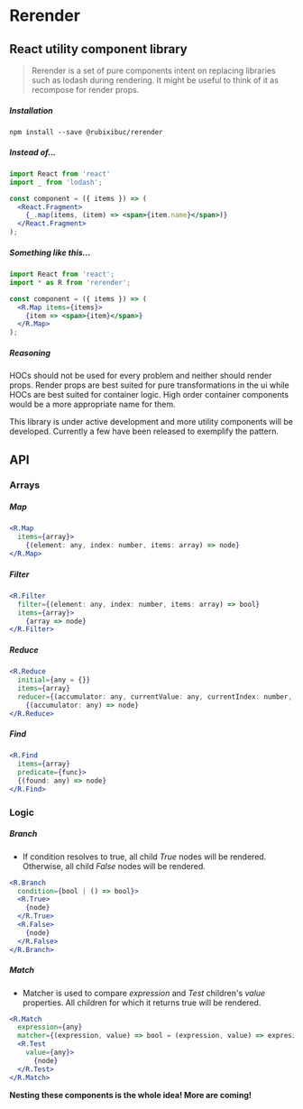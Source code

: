 # Rerender
 
## React utility component library

> Rerender is a set of pure components intent on replacing libraries such as lodash during rendering. It might be useful to think of it as recompose for render props.

##### Installation

```text
npm install --save @rubixibuc/rerender
```

##### Instead of...

```jsx harmony
import React from 'react'
import _ from 'lodash';

const component = ({ items }) => (
  <React.Fragment>
    {_.map(items, (item) => <span>{item.name}</span>)}
  </React.Fragment>
);
```
##### Something like this...

```jsx harmony
import React from 'react';
import * as R from 'rerender';

const component = ({ items }) => (
  <R.Map items={items}>
    {item => <span>{item}</span>}
  </R.Map>
);
```

##### Reasoning

HOCs should not be used for every problem and neither should render props. Render props are best suited for pure transformations in the ui while HOCs are best suited for container logic. High order container components would be a more appropriate name for them.

This library is under active development and more utility components will be developed. Currently a few have been released to exemplify the pattern.

## API

### Arrays

##### Map

```jsx harmony
<R.Map 
  items={array}>
    {(element: any, index: number, items: array) => node}
</R.Map> 
```
##### Filter

```jsx harmony
<R.Filter 
  filter={(element: any, index: number, items: array) => bool} 
  items={array}>
    {array => node}
</R.Filter>
```

##### Reduce

```jsx harmony
<R.Reduce 
  initial={any = {}} 
  items={array} 
  reducer={(accumulator: any, currentValue: any, currentIndex: number, items: array) => accumulator: any}>
    {(accumulator: any) => node}
</R.Reduce>
```

##### Find

```jsx harmony
<R.Find
  items={array}
  predicate={func}>
  {(found: any) => node}
</R.Find>
```

### Logic

##### Branch

* If condition resolves to true, all child *True* nodes will be rendered. Otherwise, all child *False* nodes will be rendered.

```jsx harmony
<R.Branch 
  condition={bool | () => bool}>
  <R.True>
    {node}
  </R.True>
  <R.False>
    {node}
  </R.False>
</R.Branch>
```

##### Match

* Matcher is used to compare *expression* and *Test* children's *value* properties. All children for which it returns true will be rendered. 

```jsx harmony
<R.Match 
  expression={any}
  matcher={(expression, value) => bool = (expression, value) => expresion === value}>
  <R.Test 
    value={any}>
      {node}
  </R.Test>
</R.Match>
```

**Nesting these components is the whole idea! More are coming!**
